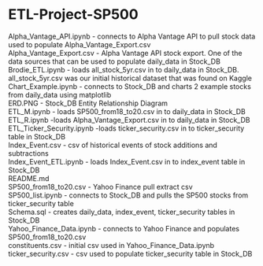 # ETL-Project-SP500  
Alpha_Vantage_API.ipynb - connects to Alpha Vantage API to pull stock data used to populate Alpha_Vantage_Export.csv  
Alpha_Vantage_Export.csv - Alpha Vantage API stock export. One of the data sources that can be used to populate daily_data in Stock_DB  
Brodie_ETL.ipynb - loads all_stock_5yr.csv in to daily_data in Stock_DB. all_stock_5yr.csv was our initial historical dataset that was found on Kaggle  
Chart_Example.ipynb - connects to Stock_DB and charts 2 example stocks from daily_data using matplotlib  
ERD.PNG - Stock_DB Entity Relationship Diagram  
ETL_M.ipynb - loads SP500_from18_to20.csv in to daily_data in Stock_DB  
ETL_R.ipynb -loads Alpha_Vantage_Export.csv in to daily_data in Stock_DB  
ETL_Ticker_Security.ipynb -loads ticker_security.csv in to ticker_security table in Stock_DB  
Index_Event.csv - csv of historical events of stock additions and subtractions  
Index_Event_ETL.ipynb - loads Index_Event.csv in to index_event table in Stock_DB  
README.md  
SP500_from18_to20.csv - Yahoo Finance  pull extract csv  
SP500_list.ipynb - connects to Stock_DB and pulls the SP500 stocks from ticker_security table  
Schema.sql - creates daily_data, index_event, ticker_security tables in Stock_DB  
Yahoo_Finance_Data.ipynb - connects to Yahoo Finance and populates SP500_from18_to20.csv  
constituents.csv - initial csv used in Yahoo_Finance_Data.ipynb  
ticker_security.csv - csv used to populate ticker_security table in Stock_DB  
